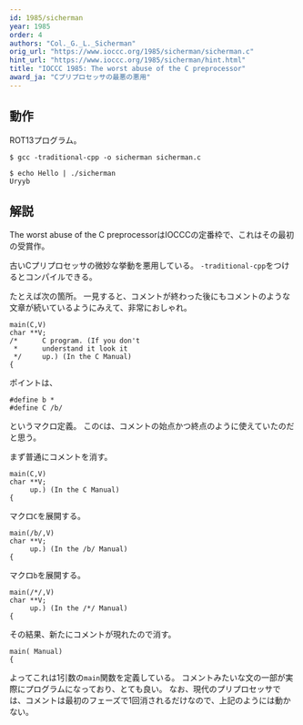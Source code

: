 ```yaml
---
id: 1985/sicherman
year: 1985
order: 4
authors: "Col._G._L._Sicherman"
orig_url: "https://www.ioccc.org/1985/sicherman/sicherman.c"
hint_url: "https://www.ioccc.org/1985/sicherman/hint.html"
title: "IOCCC 1985: The worst abuse of the C preprocessor"
award_ja: "Cプリプロセッサの最悪の悪用"
---
```


## 動作

ROT13プログラム。

```
$ gcc -traditional-cpp -o sicherman sicherman.c

$ echo Hello | ./sicherman
Uryyb

```

## 解説

The worst abuse of the C preprocessorはIOCCCの定番枠で、これはその最初の受賞作。

古いCプリプロセッサの微妙な挙動を悪用している。
`-traditional-cpp`をつけるとコンパイルできる。

たとえば次の箇所。
一見すると、コメントが終わった後にもコメントのような文章が続いているようにみえて、非常におしゃれ。

```
main(C,V)
char **V;
/*      C program. (If you don't
 *      understand it look it
 */     up.) (In the C Manual)
{
```

ポイントは、

```
#define b *
#define C /b/
```

というマクロ定義。
この`C`は、コメントの始点かつ終点のように使えていたのだと思う。

まず普通にコメントを消す。

```
main(C,V)
char **V;
     up.) (In the C Manual)
{
```

マクロ`C`を展開する。

```
main(/b/,V)
char **V;
     up.) (In the /b/ Manual)
{
```

マクロ`b`を展開する。

```
main(/*/,V)
char **V;
     up.) (In the /*/ Manual)
{
```

その結果、新たにコメントが現れたので消す。

```
main( Manual)
{
```

よってこれは1引数の`main`関数を定義している。
コメントみたいな文の一部が実際にプログラムになっており、とても良い。
なお、現代のプリプロセッサでは、コメントは最初のフェーズで1回消されるだけなので、上記のようには動かない。
